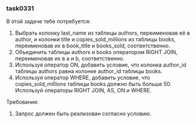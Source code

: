 
### task0331

В этой задаче тебе потребуется:
1. Выбрать колонку last_name из таблицы authors, переименовав её в author, и колонки title и copies_sold_millions из таблицы books, переименовав их в book_title и books_sold, соответственно.
2. Объединить таблицы authors и books оператором RIGHT JOIN, переименовав их в а и b, соответственно.
3. Используя оператор ON, добавить условие, что колонка author_id таблицы authors равнa колонке author_id таблицы books.
4. Используя оператор WHERE, добавить условие, что copies_sold_millions таблицы books должно быть больше 50.
Используй операторы RIGHT JOIN, AS, ON и WHERE.


Требования:
1.	Запрос должен быть реализован согласно условию.


